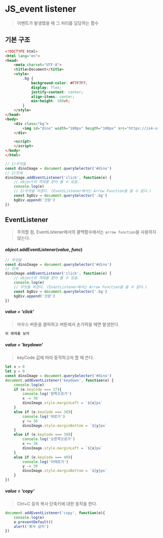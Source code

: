 # JS_event listener

> 이벤트가 발생했을 때 그 처리를 담당하는 함수



## 기본 구조

```html
<!DOCTYPE html>
<html lang="en">
<head>
    <meta charset="UTF-8">
    <title>Document</title>
    <style>
        .bg {
            background-color: #F7F7F7;
            display: flex;
            justify-content: center;
            align-items: center;
            min-height: 100vh;
        }
    </style>
</head>
<body>
    <div class="bg">
        <img id="dino" width="100px" heigth="100px" src="https://is4-ssl.mzstatic.com/image/thumb/Purple118/v4/88/e5/36/88e536d4-8a08-7c3b-ad29-c4e5dabc9f45/AppIcon-1x_U007emarketing-sRGB-85-220-0-6.png/246x0w.jpg" alt="dino">
    </div>

    <script>
    </script>
</body>
</html>
```

```js
// 1)무엇을
const dinoImage = document.querySelector('#dino')
// 2)언제
dinoImage.addEventListener('click', function(e) {
    // object의 객체를 받아 볼 수 있음.
    console.log(e)
    // 3)무엇을 하겠다. (EventListener에서는 Arrow Function을 쓸 수 없다.)
    const bgDiv = document.querySelector('.bg')
    bgDiv.append('크앙')
})
```





## EventListener

> 주의할 점, EventListener에서의 콜백함수에서는 `arrow function`을 사용하지 않는다.

#### *object*.addEventListener(*value*, *func*)

```js
// 무엇을
const dinoImage = document.querySelector('#dino')
// 언제
dinoImage.addEventListener('click', function(e) {
    // object의 객체를 받아 볼 수 있음.
    console.log(e)
    // 무엇을 하겠다. (EventListener에서는 Arrow Function을 쓸 수 없다.)
    const bgDiv = document.querySelector('.bg')
    bgDiv.append('크앙')
})
```

##### *value* = 'click'

> 마우스 버튼을 클릭하고 버튼에서 손가락을 떼면 발생한다.

```js
위 예제를 보자
```

##### *value* = 'keydown'

> keyCode 값에 따라 동작하고자 할 때 쓴다.

```js
let x = 0
let y = 0
const dinoImage = document.querySelector('#dino')
document.addEventListener('keydown', function(e) {
    console.log(e)
    if (e.keyCode === 37){
        console.log('왼쪽으로가')
        x -= 30
        dinoImage.style.marginLeft = `${x}px`
    }
    else if (e.keyCode === 38){
        console.log('위로가')
        y += 30
        dinoImage.style.marginBottom = `${y}px`
    }
    else if (e.keyCode === 39){
        console.log('오른쪽으로가')
        x += 30
        dinoImage.style.marginLeft = `${x}px`
    }
    else if (e.keyCode === 40){
        console.log('아래로가')
        y -= 30
        dinoImage.style.marginBottom = `${y}px`
    }
})
```

##### *value* = 'copy'

> Ctrl+C 등의 복사 단축키에 대한 동작을 한다.

```js
document.addEventListener('copy', function(e){
    console.log(e)
    e.preventDefault()
    alert('복사 금지')
})
```


